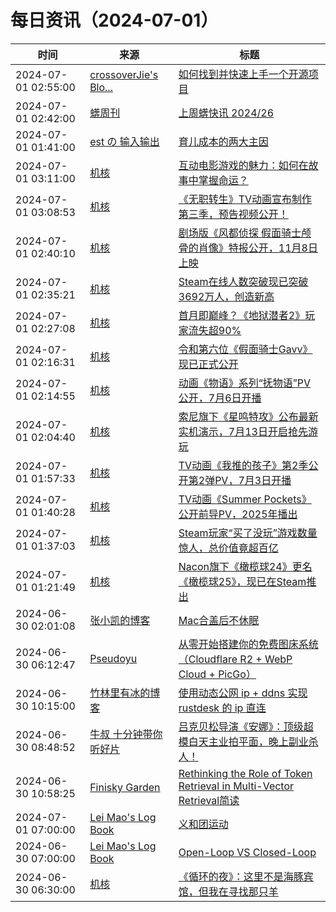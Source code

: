 ﻿# 每日资讯（2024-07-01）

|时间|来源|标题|
|---|---|---|
|2024-07-01 02:55:00|[crossoverJie's Blo...](https://crossoverjie.top/atom.xml)|[如何找到并快速上手一个开源项目](http://crossoverjie.top/2024/07/01/ob/how-to-involve-OpenSource/)|
|2024-07-01 02:42:00|[蠎周刊](https://weekly.pychina.org/feeds/all.atom.xml)|[上周蠎快讯 2024/26](https://weekly.pychina.org/pyrecap/pyrw-2426.html)|
|2024-07-01 01:41:00|[est の 输入输出](http://feeds.feedburner.com/initiative)|[育儿成本的两大主因](https://blog.est.im/2024/stderr-13)|
|2024-07-01 03:11:00|[机核](https://www.gcores.com/rss)|[互动电影游戏的魅力：如何在故事中掌握命运？](https://www.gcores.com/articles/184282)|
|2024-07-01 03:08:53|[机核](https://www.gcores.com/rss)|[《无职转生》TV动画宣布制作第三季，预告视频公开！](https://www.gcores.com/articles/184299)|
|2024-07-01 02:40:10|[机核](https://www.gcores.com/rss)|[剧场版《风都侦探 假面骑士颅骨的肖像》特报公开，11月8日上映](https://www.gcores.com/articles/184298)|
|2024-07-01 02:35:21|[机核](https://www.gcores.com/rss)|[Steam在线人数突破现已突破3692万人，创造新高](https://www.gcores.com/articles/184297)|
|2024-07-01 02:27:08|[机核](https://www.gcores.com/rss)|[首月即巅峰？《地狱潜者2》玩家流失超90%](https://www.gcores.com/articles/184296)|
|2024-07-01 02:16:31|[机核](https://www.gcores.com/rss)|[令和第六位《假面骑士Gavv》现已正式公开](https://www.gcores.com/articles/184295)|
|2024-07-01 02:14:55|[机核](https://www.gcores.com/rss)|[动画《物语》系列“抚物语”PV公开，7月6日开播](https://www.gcores.com/articles/184294)|
|2024-07-01 02:04:40|[机核](https://www.gcores.com/rss)|[索尼旗下《星鸣特攻》公布最新实机演示，7月13日开启抢先游玩](https://www.gcores.com/articles/184293)|
|2024-07-01 01:57:33|[机核](https://www.gcores.com/rss)|[TV动画《我推的孩子》第2季公开第2弹PV，7月3日开播](https://www.gcores.com/articles/184292)|
|2024-07-01 01:40:28|[机核](https://www.gcores.com/rss)|[TV动画《Summer Pockets》公开前导PV，2025年播出](https://www.gcores.com/articles/184290)|
|2024-07-01 01:37:03|[机核](https://www.gcores.com/rss)|[Steam玩家“买了没玩”游戏数量惊人，总价值竟超百亿](https://www.gcores.com/articles/184289)|
|2024-07-01 01:21:49|[机核](https://www.gcores.com/rss)|[Nacon旗下《橄榄球24》更名《橄榄球25》，现已在Steam推出](https://www.gcores.com/articles/184287)|
|2024-06-30 02:01:08|[张小凯的博客](https://jasonkayzk.github.io/atom.xml)|[Mac合盖后不休眠](https://jasonkayzk.github.io/2024/06/30/Mac%E5%90%88%E7%9B%96%E5%90%8E%E4%B8%8D%E4%BC%91%E7%9C%A0/)|
|2024-06-30 06:12:47|[Pseudoyu](https://www.pseudoyu.com/zh/index.xml)|[从零开始搭建你的免费图床系统 （Cloudflare R2 + WebP Cloud + PicGo）](https://www.pseudoyu.com/zh/2024/06/30/free_image_hosting_system_using_r2_webp_cloud_and_picgo/)|
|2024-06-30 10:15:00|[竹林里有冰的博客](https://zhul.in/rss.xml)|[使用动态公网 ip + ddns 实现 rustdesk 的 ip 直连](https://zhul.in/2024/06/30/dynamic-public-ip-and-ddns-for-rustdesk/)|
|2024-06-30 08:48:52|[牛叔 十分钟带你听好片](https://getpodcast.xyz/data/ximalaya/11534451.xml)|[吕克贝松导演《安娜》：顶级超模白天主业拍平面，晚上副业杀人！](https://www.ximalaya.com/sound/738168239)|
|2024-06-30 10:58:25|[Finisky Garden](https://finisky.github.io/atom.xml)|[Rethinking the Role of Token Retrieval in Multi-Vector Retrieval简读](https://finisky.github.io/xtr-summary/)|
|2024-07-01 07:00:00|[Lei Mao's Log Book](https://leimao.github.io/atom.xml)|[义和团运动](https://leimao.github.io/essay/%E4%B9%89%E5%92%8C%E5%9B%A2%E8%BF%90%E5%8A%A8/)|
|2024-06-30 07:00:00|[Lei Mao's Log Book](https://leimao.github.io/atom.xml)|[Open-Loop VS Closed-Loop](https://leimao.github.io/blog/Open-Loop-VS-Closed-Loop/)|
|2024-06-30 06:30:00|[机核](https://www.gcores.com/rss)|[《循环的夜》：这里不是海豚宾馆，但我在寻找那只羊](https://www.gcores.com/articles/184252)|
